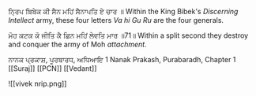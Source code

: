ਨ੍ਰਿਪ ਬਿਬੇਕ ਕੀ ਸੈਨ ਮਹਿਂ ਸੈਨਾਪਤਿ ਏ ਚਾਰ ॥
Within the King Bibek's *Discerning Intellect* army, these four letters *Va hi Gu Ru* are the four generals.

ਮੋਹ ਕਟਕ ਕੋ ਜੀਤਿ ਕੈ ਛਿਨ ਮਹਿਂ ਲੇਵਤਿ ਮਾਰ ॥71॥
Within a split second they destroy and conquer the army of Moh *attachment*.

ਨਾਨਕ ਪ੍ਰਕਾਸ਼, ਪੂਰਬਾਰਧ, ਅਧਿਆਇ 1
Nanak Prakash, Purabaradh, Chapter 1
[[Suraj]]
[[PCN]] 
[[Vedant]]

![[vivek nrip.png]]